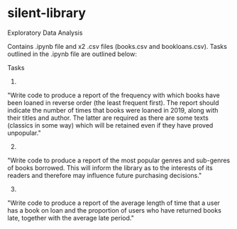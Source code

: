 # silent-library
Exploratory Data Analysis

Contains .ipynb file and x2 .csv files (books.csv and bookloans.csv). Tasks outlined in the .ipynb file are outlined below:

Tasks

1.
"Write code to produce a report of the frequency with which books have been loaned in reverse order
(the least frequent first). The report should indicate the number of times that books were loaned in
2019, along with their titles and author. The latter are required as there are some texts (classics in
some way) which will be retained even if they have proved unpopular."

2.
"Write code to produce a report of the most popular genres and sub-genres of books borrowed. This
will inform the library as to the interests of its readers and therefore may influence future purchasing
decisions."

3.
"Write code to produce a report of the average length of time that a user has a book on loan and the
proportion of users who have returned books late, together with the average late period."
